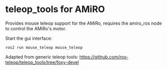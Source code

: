 teleop_tools for AMiRO
============

Provides mouse teleop support for the AMiRo, requires the amiro_ros node to control the AMiRo's motor.

Start the gui interface:
```console
ros2 run mouse_teleop mouse_teleop
```

Adapted from generic teleop tools: https://github.com/ros-teleop/teleop_tools/tree/foxy-devel
